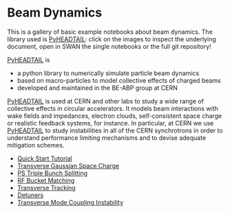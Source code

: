 # Beam Dynamics

This is a gallery of basic example notebooks about beam dynamics. The library used is [PyHEADTAIL][pyheadtail]: click on the images to inspect the underlying document, open in SWAN the single notebooks or the full git repository!

[PyHEADTAIL][pyheadtail] is

- a python library to numerically simulate particle beam dynamics
- based on macro-particles to model collective effects of charged beams
- developed and maintained in the BE-ABP group at CERN

[PyHEADTAIL][pyheadtail] is used at CERN and other labs to study a wide range of collective effects in circular accelerators. It models beam interactions with wake fields and impedances, electron clouds, self-consistent space charge or realistic feedback systems, for instance. In particular, at CERN we use [PyHEADTAIL][pyheadtail] to study instabilities in all of the CERN synchrotrons in order to understand performance limiting mechanisms and to devise adequate mitigation schemes.

* [Quick Start Tutorial](beams_dynamics/index.ipynb)
* [Transverse Gaussian Space Charge](beams_dynamics/TransverseGaussianSpaceCharge.ipynb)
* [PS Triple Bunch Splitting](beams_dynamics/PS-TripleBunchSplitting.ipynb)
* [RF Bucket Matching](beams_dynamics/RFBucket_Matching.ipynb)
* [Transverse Tracking](beams_dynamics/TransverseTrackingTest.ipynb)
* [Detuners](beams_dynamics/DetunersTest.ipynb)
* [Transverse Mode Coupling Instability](beams_dynamics/TMCI_2particle_model.ipynb)


[pyheadtail]:https://github.com/PyCOMPLETE/PyHEADTAIL/wiki